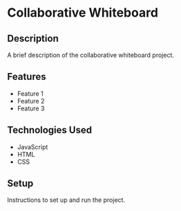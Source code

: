 # Collaborative Whiteboard

## Description

A brief description of the collaborative whiteboard project.

## Features

- Feature 1
- Feature 2
- Feature 3

## Technologies Used

- JavaScript
- HTML
- CSS

## Setup

Instructions to set up and run the project.
